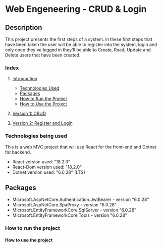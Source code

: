 # Web Engeneering - CRUD & Login

## Description
This project presents the first steps of a system. In these first steps that have been taken the user will be able to register into the system, login and only once they've logged in they'll be able to Create, Read, Update and Delete users that have been created. 

### Index
1. [Introduction](#introduction)
   - [Technologies Used](##technologies-used)
   - [Packages](#packages)
   - [How to Run the Project](#how-to-run-the-project)
   - [How to Use the Project](#how-to-use-the-project)
  
2. [Version 1: CRUD](#version-1-crud)

3. [Version 2: Register and Login](#version-2-register-and-login)

### Technologies being used
This is a web MVC project that will use React for the front-end and Dotnet for backend. 
- React version used: "18.2.0"
- React-Dom version used: "18.2.0"
- Dotnet version used: "6.0.28" (LTS)

## Packages
- Microsoft.AspNetCore.Authentication.JwtBearer - version "6.0.28"
- Microsoft.AspNetCore.SpaProxy - version "6.0.28"
- Microsoft.EntityFrameworkCore.SqlServer - version "6.0.28"
- Microsoft.EntityFrameworkCore.Tools - version "6.0.28"


### How to run the project

#### How to use the project
